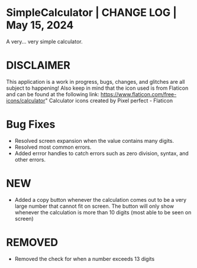 # SimpleCalculator | CHANGE LOG | May 15, 2024
A very... very simple calculator. 
# DISCLAIMER
This application is a work in progress, bugs, changes, and glitches are all subject to happening! Also keep in mind that the icon used is from Flaticon and can be found at the following link: https://www.flaticon.com/free-icons/calculator" Calculator icons created by Pixel perfect - Flaticon
# Bug Fixes
- Resolved screen expansion when the value contains many digits.
- Resolved most common errors.
- Added errror handles to catch errors such as zero division, syntax, and other errors.
# NEW
- Added a copy button whenever the calculation comes out to be a very large number that cannot fit on screen. The button will only show whenever the calculation is more than 10 digits (most able to be seen on screen)
# REMOVED
- Removed the check for when a number exceeds 13 digits 
